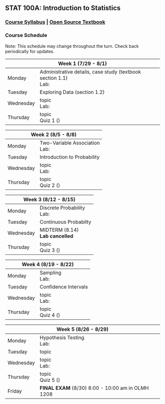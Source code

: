 ## STAT 100A: Introduction to Statistics
### <a href="https://lgpcappiello.github.io/teaching/stat100a/syllabus.pdf" target="blank">Course Syllabus</a> | <a href="https://www.openintro.org/stat/textbook.php?stat_book=os" target="blank">Open Source Textbook</a>

### Course Schedule
Note: This schedule may change throughout the turn. Check back periodically for updates. 

<table>
  <thead>
    <tr><th colspan=2><strong> Week 1 (7/29 - 8/1) </strong></th></tr>
  </thead>
  <tbody>
  <tr><td>Monday    </td><td> Administrative details, case study (textbook section 1.1) <br> Lab: </td></tr>
  <tr><td>Tuesday   </td><td> Exploring Data (section 1.2) </td></tr>
  <tr><td>Wednesday </td><td> topic <br> Lab: </td></tr>
  <tr><td>Thursday  </td><td> topic <br> Quiz 1 () </td></tr>
</tbody>
</table>

<table>
  <thead>
    <tr><th colspan=2><strong> Week 2 (8/5 - 8/8) </strong></th></tr>
  </thead>
<tbody>
  <tr><td>Monday    </td><td> Two-Variable Association <br> Lab: </td></tr>
  <tr><td>Tuesday   </td><td> Introduction to Probability </td></tr>
  <tr><td>Wednesday </td><td> topic <br> Lab: </td></tr>
  <tr><td>Thursday  </td><td> topic <br> Quiz 2 () </td></tr>
</tbody>
</table>

<table>
  <thead>
    <tr><th colspan=2><strong> Week 3 (8/12 - 8/15) </strong></th></tr>
  </thead>
<tbody>
  <tr><td>Monday    </td><td> Discrete Probability <br> Lab: </td></tr>
  <tr><td>Tuesday   </td><td> Continuous Probabilty </td></tr>
  <tr><td>Wednesday </td><td> MIDTERM (8.14) <br> <strong>Lab cancelled</strong> </td></tr>
  <tr><td>Thursday  </td><td> topic <br> Quiz 3 () </td></tr>
</tbody>
</table>

<table>
  <thead>
    <tr><th colspan=2><strong> Week 4 (8/19 - 8/22) </strong></th></tr>
  </thead>
<tbody>
  <tr><td>Monday    </td><td> Sampling <br> Lab: </td></tr>
  <tr><td>Tuesday   </td><td> Confidence Intervals </td></tr>
  <tr><td>Wednesday </td><td> topic <br> Lab: </td></tr>
  <tr><td>Thursday  </td><td> topic <br> Quiz 4 () </td></tr>
</tbody>
</table>

<table>
  <thead>
    <tr><th colspan=2><strong> Week 5 (8/26 - 8/29) </strong></th></tr>
  </thead>
<tbody>
  <tr><td>Monday    </td><td> Hypothesis Testing <br> Lab: </td></tr>
  <tr><td>Tuesday   </td><td> topic </td></tr>
  <tr><td>Wednesday </td><td> topic <br> Lab: </td></tr>
  <tr><td>Thursday  </td><td> topic <br> Quiz 5 () </td></tr>
  <tr><td>Friday    </td><td> <strong>FINAL EXAM</strong> (8/30) 8:00 - 10:00 am in OLMH 1208 </td></tr>
</tbody>
</table>
